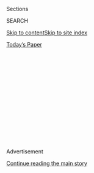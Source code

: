 <div id="app">

<div>

<div>

<div>

<div class="NYTAppHideMasthead css-1q2w90k e1suatyy0">

<div class="section css-ui9rw0 e1suatyy2">

<div class="css-eph4ug er09x8g0">

<div class="css-6n7j50">

</div>

<span class="css-1dv1kvn">Sections</span>

<div class="css-10488qs">

<span class="css-1dv1kvn">SEARCH</span>

</div>

[Skip to content](#site-content)[Skip to site
index](#site-index)

</div>

<div class="css-10698na e1huz5gh0">

</div>

</div>

<div id="masthead-bar-one" class="section hasLinks css-15hmgas e1csuq9d3">

<div class="css-uqyvli e1csuq9d0">

</div>

<div class="css-1uqjmks e1csuq9d1">

</div>

<div class="css-9e9ivx">

[](https://myaccount.nytimes3xbfgragh.onion/auth/login?response_type=cookie&client_id=vi)

</div>

<div class="css-1bvtpon e1csuq9d2">

[Today’s
Paper](https://www.nytimes3xbfgragh.onion/section/todayspaper)

</div>

</div>

</div>

</div>

<div data-aria-hidden="false">

<div id="site-content" data-role="main">

<div>

<div class="css-1aor85t" style="opacity:0.000000001;z-index:-1;visibility:hidden">

<div class="css-1hqnpie">

<div class="css-epjblv">

<span class="css-17xtcya">[Opinion](/section/opinion)</span><span class="css-x15j1o">|</span><span class="css-fwqvlz">How
a Covid-19 Vaccine Could Cost Americans
Dearly</span>

</div>

<div class="css-k008qs">

<div class="css-1iwv8en">

<span class="css-18z7m18"></span>

<div>

</div>

</div>

<span class="css-1n6z4y">https://nyti.ms/3gB9uO5</span>

<div class="css-1705lsu">

<div class="css-4xjgmj">

<div class="css-4skfbu" data-role="toolbar" data-aria-label="Social Media Share buttons, Save button, and Comments Panel with current comment count" data-testid="share-tools">

  - 
  - 
  - 
  - 
    
    <div class="css-6n7j50">
    
    </div>

  - 
  - 

</div>

</div>

</div>

</div>

</div>

</div>

<div id="NYT_TOP_BANNER_REGION" class="css-13pd83m">

</div>

<div id="top-wrapper" class="css-1sy8kpn">

<div id="top-slug" class="css-l9onyx">

Advertisement

</div>

[Continue reading the main
story](#after-top)

<div class="ad top-wrapper" style="text-align:center;height:100%;display:block;min-height:250px">

<div id="top" class="place-ad" data-position="top" data-size-key="top">

</div>

</div>

<div id="after-top">

</div>

</div>

<div>

<div class="css-v5btjw etb61u70">

<div class="css-v05ibm etb61u71">

[Opinion](/section/opinion)

</div>

</div>

<div id="sponsor-wrapper" class="css-1hyfx7x">

<div id="sponsor-slug" class="css-19vbshk">

Supported by

</div>

[Continue reading the main
story](#after-sponsor)

<div id="sponsor" class="ad sponsor-wrapper" style="text-align:center;height:100%;display:block">

</div>

<div id="after-sponsor">

</div>

</div>

<div class="css-186x18t">

</div>

<div class="css-1vkm6nb ehdk2mb0">

# How a Covid-19 Vaccine Could Cost Americans Dearly

</div>

The United States is the only developed nation unable to balance cost,
efficacy and social good in setting prices.

<div class="css-18e8msd">

<div class="css-vp77d3 epjyd6m0">

<div class="css-1p10dcb ey68jwv0" data-aria-hidden="true">

[![Elisabeth
Rosenthal](https://static01.graylady3jvrrxbe.onion/images/2019/09/25/opinion/elisabeth-rosenthal/elisabeth-rosenthal-thumbLarge.png
"Elisabeth Rosenthal")](https://www.nytimes3xbfgragh.onion/by/elisabeth-rosenthal)

</div>

<div class="css-1baulvz">

By [<span class="css-1baulvz last-byline" itemprop="name">Elisabeth
Rosenthal</span>](https://www.nytimes3xbfgragh.onion/by/elisabeth-rosenthal)

<div class="css-8atqhb">

Dr. Rosenthal is a contributing opinion writer.

</div>

</div>

</div>

  - July 6,
    2020

  - 
    
    <div class="css-4xjgmj">
    
    <div class="css-d8bdto" data-role="toolbar" data-aria-label="Social Media Share buttons, Save button, and Comments Panel with current comment count" data-testid="share-tools">
    
      - 
      - 
      - 
      - 
        
        <div class="css-6n7j50">
        
        </div>
    
      - 
      - 
    
    </div>
    
    </div>

</div>

<div class="css-79elbk" data-testid="photoviewer-wrapper">

<div class="css-z3e15g" data-testid="photoviewer-wrapper-hidden">

</div>

<div class="css-1a48zt4 ehw59r15" data-testid="photoviewer-children">

![<span class="css-16f3y1r e13ogyst0" data-aria-hidden="true">A person
receiving a shot as part of a first-stage safety study of a potential
vaccine for
Covid-19.</span><span class="css-cnj6d5 e1z0qqy90" itemprop="copyrightHolder"><span class="css-1ly73wi e1tej78p0">Credit...</span><span><span>Ted
S. Warren/Associated
Press</span></span></span>](https://static01.graylady3jvrrxbe.onion/images/2020/07/02/opinion/00rosenthalWeb/merlin_173432817_71b1d0dc-2676-4dc8-9cf6-43fc61ba0c20-articleLarge.jpg?quality=75&auto=webp&disable=upscale)

</div>

</div>

</div>

<div class="section meteredContent css-1r7ky0e" name="articleBody" itemprop="articleBody">

<div class="css-1fanzo5 StoryBodyCompanionColumn">

<div class="css-53u6y8">

Yes, of course, Americans’ health is priceless, and reining in a deadly
virus that has trashed the economy would be invaluable.

But a [Covid-19
vaccine](https://www.nytimes3xbfgragh.onion/2020/07/09/health/regeneron-monoclonal-antibodies.html)
will have an actual price tag. And given the prevailing business-centric
model of American drug pricing, it could well be budget breaking,
perhaps making it unavailable to many.

The last vaccine to quell a global viral scourge was the polio
inoculation, which ended outbreaks that
[killed](https://www.cdc.gov/polio/what-is-polio/polio-us.html)
thousands and paralyzed tens of thousands each year in the United
States. The March of Dimes Foundation covered
the<span class="css-8l6xbc evw5hdy0"> </span>drug cost for a free
national vaccination program.

It came in the mid-1950s, before health insurance for outpatient care
was common, before new drugs were protected by multiple patents, before
medical research was regarded as a way to become rich. It was not
patented because it was not considered patentable under the standards at
the time.

</div>

</div>

<div class="css-1fanzo5 StoryBodyCompanionColumn">

<div class="css-53u6y8">

Now we are looking for viral deliverance when drug development is one of
the world’s most lucrative businesses, ownership of drug patents is
disputed in endless court battles, and monopoly power often lets
manufacturers set any price, no matter how extraordinary. A new cancer
treatment can cost a half-million dollars and old staples like insulin
have risen manifold in price to thousands of dollars annually.

And the American government has no effective way to fight back.

[Recent
vaccines](https://www.aarp.org/health/medicare-qa-tool/does-medicare-cover-shingles-shot/)
targeting more limited populations, such as a meningitis B vaccine for
college students and the shingles vaccine for older adults, have a
retail cost of $300 to $400 for a full course.

If a Covid-19 vaccine yields a price of, say, $500 a course, vaccinating
the entire population would bring a company over $150 billion, almost
all of it profit.

Kevin Schulman, a physician-economist at the Stanford Graduate School of
Business, called that amount “staggering.” But Katherine Baicker, dean
of the University of Chicago Harris School of Public Policy, said that
from society’s perspective “$150 billion might not be an unreasonable
sum” to pay to tame an epidemic that has left millions unemployed and
cost the economy trillions.

Every other developed country has evolved schemes to set or negotiate
prices, while balancing cost, efficacy and social good. The United
States instead has let business calculations drive drug price tags,
forcing us to accept and absorb ever higher costs. That feels
particularly galling for treatments and vaccines against Covid-19, whose
development and production is being subsidized and incentivized with
billions in federal investment.

</div>

</div>

<div class="css-1fanzo5 StoryBodyCompanionColumn">

<div class="css-53u6y8">

When AZT, the first effective drug for combating the virus that causes
AIDS, was introduced in 1992, it was priced at [up to $10,000 a
year](https://www.nytimes3xbfgragh.onion/1987/03/21/us/us-approves-drug-to-prolong-lives-of-aids-patients.html)
or about $800 a month. It was the most expensive prescription drug in
history, at that time. The price was widely denounced as
“[inhuman](https://www.nytimes3xbfgragh.onion/1989/08/28/opinion/azt-s-inhuman-cost.html#:~:text=At%20%248%2C000%20a%20year%20for,program%20that%20ends%20in%20September.).”
Today that price gets you some drugs for toenail fungus.

Investors already smell big money for a Covid-19 vaccine.

The market cap of Moderna, a small Boston area company that has
partnered with the National Institutes of Health in the vaccine race,
has [tripled](https://ycharts.com/companies/MRNA/market_cap) since Feb.
20, to $23 billion from $7 billion, turning its chief executive into an
overnight billionaire. While Moderna’s vaccine is regarded as a strong
contender, the company has [never brought a successful drug to
market](https://www.wsj.com/articles/inside-moderna-the-covid-vaccine-front-runner-with-no-track-record-and-an-unsparing-ceo-11593615205).

Manufacturers have traditionally claimed that only the lure of windfall
profits would encourage them to take the necessary risks, since drug
development is expensive and there’s no way of knowing whether they’re
putting their money on a horse that will finish first, or scratch.

More recently they have justified high prices by comparing them to the
costs they would prevent. Expensive hepatitis C drugs, they say, avoid
the need for a $1 million liver transplant. No matter that the
comparison being made is to the highly inflated costs of treating
disease in American hospitals.

Such logic would be disastrous if it were applied to a successful Covid
vaccine. Covid-19 has shut down countless businesses, creating
record-high unemployment. And the medical consequences of severe
Covid-19 mean weeks of highly expensive intensive care.

“Maybe the economic value of the Covid vaccine is a trillion and even if
the expense to the company was a billion. That’s 1,000 times return on
investment,” said Dr. Schulman. “No economic theory would support that.”

In 2015, the Senate Finance Committee came up with a simpler explanation
for high drug prices. After reviewing 20,000 pages of company documents,
it found that Gilead had, what the committee’s ranking Democratic member
Ron Wyden of Oregon
[called](https://www.finance.senate.gov/ranking-members-news/wyden-grassley-sovaldi-investigation-finds-revenue-driven-pricing-strategy-behind-84-000-hepatitis-drug),
“a calculated scheme for pricing and marketing its hepatitis C drug
based on one primary goal, maximizing revenue.”

</div>

</div>

<div class="css-1fanzo5 StoryBodyCompanionColumn">

<div class="css-53u6y8">

In setting prices, drug makers rarely acknowledge the considerable
federal funding and research that has helped develop their products;
they have not offered taxpayer-investors financial payback.

The Biomedical Advanced Research and Development Authority, a federal
agency known as Barda, is
[giving](https://www.europeanpharmaceuticalreview.com/news/117327/barda-to-give-moderna-up-to-483-million-for-covid-19-vaccine-development/)
Moderna up to $483 million for late-stage development of its vaccine.

The basic science that has allowed the small company to move so rapidly
was
[developed](https://www.patientsforaffordabledrugs.org/2020/05/10/covid-blog-moderna/)
with a huge prior infusion of federal money to develop a treatment for
diseases like Zika.

Francis Collins, the head of the National Institutes of Health, has said
the government has some intellectual property rights. Moderna seems to
[dispute that
view](https://www.axios.com/moderna-nih-coronavirus-vaccine-ownership-agreements-22051c42-2dee-4b19-938d-099afd71f6a0.html),
saying that it is “not aware of any I.P. that would prevent us from
commercializing” a Covid-19 vaccine.

Likewise, AstraZeneca, another top competitor, has received a Barda
[promise](https://www.hhs.gov/about/news/2020/05/21/trump-administration-accelerates-astrazeneca-covid-19-vaccine-to-be-available-beginning-in-october.html)
of up to $1.2 billion for commercializing a product derived from
research at the University of Oxford.

There is no simple, direct mechanism for regulators or legislators to
control pricing. Our laws, in fact, favor business: Medicare is not
allowed to engage in price negotiations for medicines covered by its
part D drug plan. The Food and Drug Administration, which will have to
approve the manufacturer’s vaccine for use as ‘safe and effective,’ is
not allowed to consider proposed cost. The panels that recommend
approval of new drugs generally have no idea how they will be priced.

“The idea that we would allow ourselves to be held hostage in an
emergency is mind boggling,” said David Mitchell, head of [Patients for
Affordable
Drugs](https://www.patientsforaffordabledrugsnow.org/press-releases-and-news-content/2020/6/22/patients-for-affordable-drugs-now-endorses-bipartisan-legislation-to-ensure-reasonable-prices-for-taxpayer-funded-covid-19-drugs),
an advocacy group.

</div>

</div>

<div class="css-1fanzo5 StoryBodyCompanionColumn">

<div class="css-53u6y8">

That’s why a bipartisan coalition in the House recently
[proposed](https://www.healthleadersmedia.com/welcome-ad?toURL=/finance/bipartisan-bills-aim-prevent-price-gouging-taxpayer-funded-covid-19-drugs)
two new bills to prevent “price gouging” for “taxpayer funded Covid-19
drugs” to ensure affordable pricing.

The exact mechanisms for enacting the provisions therein — such as
requiring manufacturers to reveal their actual development costs —
remain unclear. The industry has previously protected development data
as a trade secret. The bills would also require “reasonable pricing
clauses” be included in agreements between drug companies and agencies
funding their work. They propose waiving exclusive licenses for Covid-19
drugs, allowing competitors to sell the same products so long as they
paid the patent holder royalties.

Other countries, such as Britain, take a more head on approach: a
national body does a cost-benefit analysis regarding the price at which
a new drug is worth being made available to its citizens. Health
authorities then use that information to negotiate with a drug maker on
price and to develop a national reimbursement scheme.

We could too, but would need to consider mechanisms outside of our
current box — at least for this national emergency.

The federal government could, for example, invoke a never-before-used
power called “[march-in
rights,](https://www.nytimes3xbfgragh.onion/2019/07/06/opinion/drug-pricing-trump.html)”
through which it can override a patent holder’s rights if it doesn’t
make its medicines “available to the public on reasonable terms.”
(Unfortunately, in already-signed [agreements with
Barda](https://www.axios.com/federal-government-barda-contracts-moderna-regeneron-aaf9fde2-2ee1-46fb-8465-0d573e6af1ed.html),
some drug makers have explicitly watered down or eliminated that
proviso.)

We could, alternatively, allow Medicare to negotiate drug prices — a
proposal that has been raised by politicians and beaten back by industry
again and again. We would then need to restrict markup for a Covid-19
vaccine for the private market. Otherwise we’d get the kinds of
[results](https://www.nytimes3xbfgragh.onion/2020/06/16/upshot/coronavirus-test-cost-varies-widely.html)
emerging from the Covid testing industry, where Medicare pays $100 for
the test but some labs charge insurers over $2,000.

There is already reason to worry that our deliverance from coronavirus
will cost us plenty. Barda paid AztraZeneca up to $1.2 billion toward
development, production and delivery of its candidate vaccine, in order
to secure 300 million doses in October. Britain
[paid](https://www.genengnews.com/news/astrazeneca-wins-1-2b-from-barda-to-develop-manufacture-covid-19-vac)
the equivalent of $80 million to secure 100 million doses in September —
one-fifth of what the United States government agreed to pay per dose.

</div>

</div>

<div class="css-1fanzo5 StoryBodyCompanionColumn">

<div class="css-53u6y8">

Ms. Baicker, the public policy school dean, thinks public scrutiny will
prevent outrageous pricing. The industry has made various pledges,
trying to balance corporate citizenry, while making eager investors
happy: [Astra Zeneca has
promised](https://www.astrazeneca.com/media-centre/articles/2020/astrazeneca-takes-next-steps-towards-broad-and-equitable-access-to-oxford-universitys-potential-covid-19-vaccine.html)
one billion doses for low- and middle-income countries. Johnson and
Johnson says it would make the Covid-19 vaccine available on a “not for
profit basis” at $10 for “emergency pandemic use.”

We’ve heard such offers before. Pharmaceutical companies routinely
provide coupons to cover patient co-payments for expensive drugs, so
that we don’t squawk when they charge our insurance company tens of
thousands for the medicine, driving up premiums year after year. A
naloxone injector to reverse heroin overdoses is given free to some
clinics, but priced at thousands for the rest.

And it won’t feel like a bargain if we get free or cheap vaccines during
a pandemic, but pay dearly for annual Covid-19 shots thereafter.

Drug companies deserve a reasonable profit for taking on this urgent
task of creating a Covid-19 vaccine. But we deserve a return, too.

So before these invaluable vaccines hit the market, we should talk about
an actual price. Otherwise we will be stuck paying dearly for shots that
the rest of the world will get for much less.

*The Times is committed to publishing* [*a diversity of
letters*](https://www.nytimes3xbfgragh.onion/2019/01/31/opinion/letters/letters-to-editor-new-york-times-women.html)
*to the editor. We’d like to hear what you think about this or any of
our articles. Here are some*
[*tips*](https://help.nytimes3xbfgragh.onion/hc/en-us/articles/115014925288-How-to-submit-a-letter-to-the-editor)*.
And here’s our email:*
[*letters@NYTimes.com*](mailto:letters@NYTimes.com)*.*

*Follow The New York Times Opinion section on*
[*Facebook*](https://www.facebookcorewwwi.onion/nytopinion)*,* [*Twitter
(@NYTopinion)*](http://twitter.com/NYTOpinion) *and*
[*Instagram*](https://www.instagram.com/nytopinion/)*.*

</div>

</div>

</div>

<div>

</div>

<div>

</div>

<div>

</div>

<div>

<div id="bottom-wrapper" class="css-1ede5it">

<div id="bottom-slug" class="css-l9onyx">

Advertisement

</div>

[Continue reading the main
story](#after-bottom)

<div id="bottom" class="ad bottom-wrapper" style="text-align:center;height:100%;display:block;min-height:90px">

</div>

<div id="after-bottom">

</div>

</div>

</div>

</div>

</div>

## Site Index

<div>

</div>

## Site Information Navigation

  - [© <span>2020</span> <span>The New York Times
    Company</span>](https://help.nytimes3xbfgragh.onion/hc/en-us/articles/115014792127-Copyright-notice)

<!-- end list -->

  - [NYTCo](https://www.nytco.com/)
  - [Contact
    Us](https://help.nytimes3xbfgragh.onion/hc/en-us/articles/115015385887-Contact-Us)
  - [Work with us](https://www.nytco.com/careers/)
  - [Advertise](https://nytmediakit.com/)
  - [T Brand Studio](http://www.tbrandstudio.com/)
  - [Your Ad
    Choices](https://www.nytimes3xbfgragh.onion/privacy/cookie-policy#how-do-i-manage-trackers)
  - [Privacy](https://www.nytimes3xbfgragh.onion/privacy)
  - [Terms of
    Service](https://help.nytimes3xbfgragh.onion/hc/en-us/articles/115014893428-Terms-of-service)
  - [Terms of
    Sale](https://help.nytimes3xbfgragh.onion/hc/en-us/articles/115014893968-Terms-of-sale)
  - [Site
    Map](https://spiderbites.nytimes3xbfgragh.onion)
  - [Help](https://help.nytimes3xbfgragh.onion/hc/en-us)
  - [Subscriptions](https://www.nytimes3xbfgragh.onion/subscription?campaignId=37WXW)

</div>

</div>

</div>

</div>
